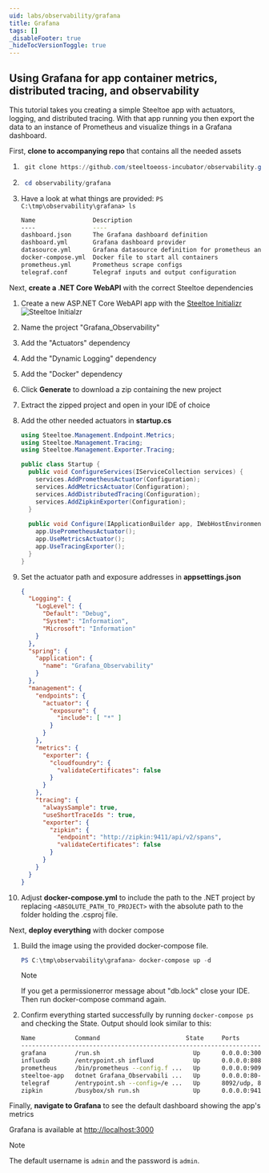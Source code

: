 ```yaml
---
uid: labs/observability/grafana
title: Grafana
tags: []
_disableFooter: true
_hideTocVersionToggle: true
---
```


## Using Grafana for app container metrics, distributed tracing, and observability

This tutorial takes you creating a simple Steeltoe app with actuators, logging, and distributed tracing. With that app running you then export the data to an instance of Prometheus and visualize things in a Grafana dashboard.

First, **clone to accompanying repo** that contains all the needed assets

1. ```powershell
    git clone https://github.com/steeltoeoss-incubator/observability.git
    ```

1. ```powershell
    cd observability/grafana
    ```

1. Have a look at what things are provided: `PS C:\tmp\observability\grafana> ls`

    ```bash
    Name                Description
    ----                ----
    dashboard.json      The Grafana dashboard definition
    dashboard.yml       Grafana dashboard provider
    datasource.yml      Grafana datasource definition for prometheus and influxdb 
    docker-compose.yml  Docker file to start all containers
    prometheus.yml      Prometheus scrape configs
    telegraf.conf       Telegraf inputs and output configuration
    ```

Next, **create a .NET Core WebAPI** with the correct Steeltoe dependencies

1. Create a new ASP.NET Core WebAPI app with the [Steeltoe Initializr](https://start.steeltoe.io)
    ![Steeltoe Initialzr](~/labs/images/initializr/actuators-logging-dockerfile.png)
1. Name the project "Grafana_Observability"
1. Add the "Actuators" dependency
1. Add the "Dynamic Logging" dependency
1. Add the "Docker" dependency
1. Click **Generate** to download a zip containing the new project
1. Extract the zipped project and open in your IDE of choice
1. Add the other needed actuators in **startup.cs**

    ```csharp
    using Steeltoe.Management.Endpoint.Metrics;
    using Steeltoe.Management.Tracing;
    using Steeltoe.Management.Exporter.Tracing;
    
    public class Startup {
      public void ConfigureServices(IServiceCollection services) {
        services.AddPrometheusActuator(Configuration);
        services.AddMetricsActuator(Configuration);
        services.AddDistributedTracing(Configuration);
        services.AddZipkinExporter(Configuration);
      }
     
      public void Configure(IApplicationBuilder app, IWebHostEnvironment env) {
        app.UsePrometheusActuator();
        app.UseMetricsActuator();
        app.UseTracingExporter();
      }
    }
    ```

1. Set the actuator path and exposure addresses in **appsettings.json**

    ```json
    {
      "Logging": {
        "LogLevel": {
          "Default": "Debug",
          "System": "Information",
          "Microsoft": "Information"
        }
      },
      "spring": {
        "application": {
          "name": "Grafana_Observability"
        }
      },
      "management": {
        "endpoints": {
          "actuator": {
            "exposure": {
              "include": [ "*" ]
            }
          }
        },
        "metrics": {
          "exporter": {
            "cloudfoundry": {
              "validateCertificates": false
            }
          }
        },
        "tracing": {
          "alwaysSample": true,
          "useShortTraceIds ": true,
          "exporter": {
            "zipkin": {
              "endpoint": "http://zipkin:9411/api/v2/spans",
              "validateCertificates": false
            }
          }
        }
      }
    }
    ```

1. Adjust **docker-compose.yml** to include the path to the .NET project by replacing `<ABSOLUTE_PATH_TO_PROJECT>` with the absolute path to the folder holding the .csproj file.

Next, **deploy everything** with docker compose

1. Build the image using the provided docker-compose file.

    ```powershell
    PS C:\tmp\observability\grafana> docker-compose up -d
    ```

    > [!NOTE]
    > If you get a permissionerror message about "db.lock" close your IDE. Then run docker-compose command again.

1. Confirm everything started successfully by running `docker-compose ps` and checking the State. Output should look similar to this:

    ```bash
    Name           Command                        State     Ports
    -----------------------------------------------------------------------------------------------------------
    grafana        /run.sh                          Up      0.0.0.0:3000->3000/tcp
    influxdb       /entrypoint.sh influxd           Up      0.0.0.0:8086->8086/tcp
    prometheus     /bin/prometheus --config.f ...   Up      0.0.0.0:9090->9090/tcp
    steeltoe-app   dotnet Grafana_Observabili ...   Up      0.0.0.0:80->80/tcp
    telegraf       /entrypoint.sh --config=/e ...   Up      8092/udp, 8094/tcp, 8125/udp, 0.0.0.0:9273->9273/tcp
    zipkin         /busybox/sh run.sh               Up      0.0.0.0:9411->9411/tcp
    ```

Finally, **navigate to Grafana** to see the default dashboard showing the app's metrics

Grafana is available at [http://localhost:3000](http://localhost:3000)

> [!NOTE]
> The default username is `admin` and the password is `admin`.
